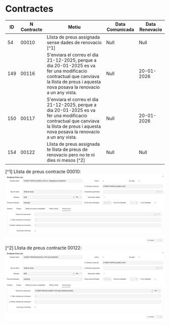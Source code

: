 # Contractes

|ID|N Contracte|Motiu|Data Comunicada|Data Renovacio|
|---|---|---|---|---|
| 54 |00010| Llista de preus assignada sense dades de renovacio [^1] | Null | Null |
| 149 |00116| S'enviara el correu el dia 21-12-2025, perque a dia 20-01-2025 es va fer una modificacio contractual que canviava la llista de preus i aquesta nova posava la renovacio a un any vista. | Null | 20-01-2026 |
| 150 |00117| S'enviara el correu el dia 21-12-2025, perque a dia 20-01-2025 es va fer una modificacio contractual que canviava la llista de preus i aquesta nova posava la renovacio a un any vista. | Null | 20-01-2026 |
| 154 |00122| Llista de preus assignada te llista de preus de renovacio pero no te ni dies ni mesos [^2] | Null | Null |

[^1] Llista de preus contracte 00010:\
![alt text](image.png)
[^2] Llista de preus contracte 00122:\
![alt text](image-1.png)
